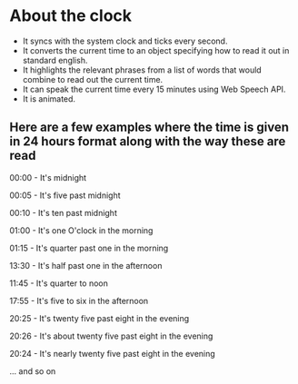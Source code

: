 # About the clock

- It syncs with the system clock and ticks every second.
- It converts the current time to an object specifying how to read it out in standard english.
- It highlights the relevant phrases from a list of words that would combine to read out the current time.
- It can speak the current time every 15 minutes using Web Speech API.
- It is animated.

## Here are a few examples where the time is given in 24 hours format along with the way these are read

00:00 - It's midnight

00:05 - It's five past midnight

00:10 - It's ten past midnight

01:00 - It's one O'clock in the morning

01:15 - It's quarter past one in the morning

13:30 - It's half past one in the afternoon

11:45 - It's quarter to noon

17:55 - It's five to six in the afternoon

20:25 - It's twenty five past eight in the evening

20:26 - It's about twenty five past eight in the evening

20:24 - It's nearly twenty five past eight in the evening

... and so on
